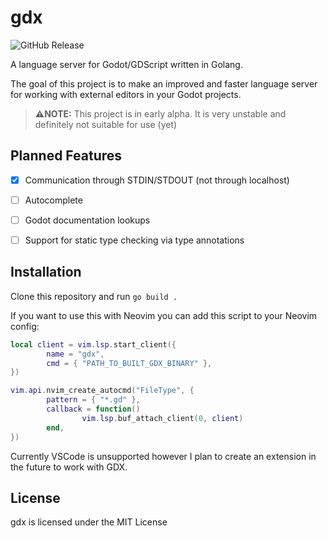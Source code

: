 # gdx
![GitHub Release](https://img.shields.io/github/v/release/grqphical/gdx?include_prereleases)

A language server for Godot/GDScript written in Golang.

The goal of this project is to make an improved and faster language server for working with external editors in your Godot projects.

> **⚠️NOTE:** This project is in early alpha. It is very unstable and definitely not suitable for use (yet)

## Planned Features

- [x] Communication through STDIN/STDOUT (not through localhost)

- [ ] Autocomplete

- [ ] Godot documentation lookups

- [ ] Support for static type checking via type annotations

## Installation

Clone this repository and run `go build .`

If you want to use this with Neovim you can add this script to your Neovim config:
```lua
local client = vim.lsp.start_client({
        name = "gdx",
        cmd = { "PATH_TO_BUILT_GDX_BINARY" },
})

vim.api.nvim_create_autocmd("FileType", {
        pattern = { "*.gd" },
        callback = function()
                vim.lsp.buf_attach_client(0, client)
        end,
})
```

Currently VSCode is unsupported however I plan to create an extension in the future to work with GDX.

## License

gdx is licensed under the MIT License
